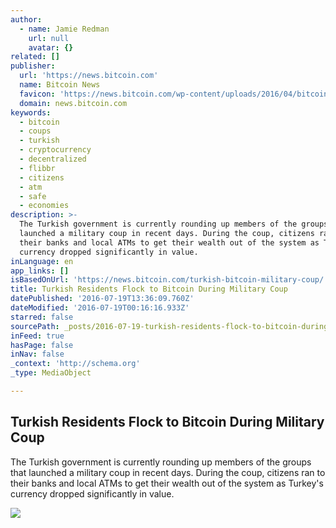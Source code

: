 ```yaml
---
author:
  - name: Jamie Redman
    url: null
    avatar: {}
related: []
publisher:
  url: 'https://news.bitcoin.com'
  name: Bitcoin News
  favicon: 'https://news.bitcoin.com/wp-content/uploads/2016/04/bitcoin_fav.png'
  domain: news.bitcoin.com
keywords:
  - bitcoin
  - coups
  - turkish
  - cryptocurrency
  - decentralized
  - flibbr
  - citizens
  - atm
  - safe
  - economies
description: >-
  The Turkish government is currently rounding up members of the groups that
  launched a military coup in recent days. During the coup, citizens ran to
  their banks and local ATMs to get their wealth out of the system as Turkey's
  currency dropped significantly in value.
inLanguage: en
app_links: []
isBasedOnUrl: 'https://news.bitcoin.com/turkish-bitcoin-military-coup/'
title: Turkish Residents Flock to Bitcoin During Military Coup
datePublished: '2016-07-19T13:36:09.760Z'
dateModified: '2016-07-19T00:16:16.933Z'
starred: false
sourcePath: _posts/2016-07-19-turkish-residents-flock-to-bitcoin-during-military-coup.md
inFeed: true
hasPage: false
inNav: false
_context: 'http://schema.org'
_type: MediaObject

---
```

<article style=""><h1>Turkish Residents Flock to Bitcoin During Military Coup</h1><p>The Turkish government is currently rounding up members of the groups that launched a military coup in recent days. During the coup, citizens ran to their banks and local ATMs to get their wealth out of the system as Turkey's currency dropped significantly in value.</p><img src="https://news.bitcoin.com/wp-content/uploads/2016/07/CndOOmPXgAAWasP-1-576x1024.jpg" /></article>